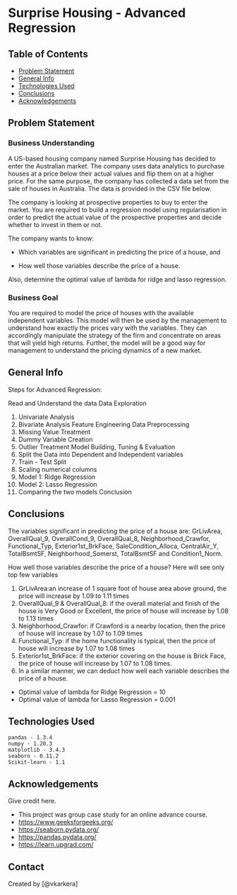 # Surprise Housing - Advanced Regression

## Table of Contents
* [Problem Statement](#problem-statement)
* [General Info](#general-info)
* [Technologies Used](#technologies-used)
* [Conclusions](#conclusions)
* [Acknowledgements](#acknowledgements)

<!-- You can include any other section that is pertinent to your problem -->

## Problem Statement
### Business Understanding
A US-based housing company named Surprise Housing has decided to enter the Australian market. The company uses data analytics to purchase houses at a price below their actual values and flip them on at a higher price. For the same purpose, the company has collected a data set from the sale of houses in Australia. The data is provided in the CSV file below.

The company is looking at prospective properties to buy to enter the market. You are required to build a regression model using regularisation in order to predict the actual value of the prospective properties and decide whether to invest in them or not.

The company wants to know:

* Which variables are significant in predicting the price of a house, and

* How well those variables describe the price of a house.

Also, determine the optimal value of lambda for ridge and lasso regression.

### Business Goal
You are required to model the price of houses with the available independent variables. This model will then be used by the management to understand how exactly the prices vary with the variables. They can accordingly manipulate the strategy of the firm and concentrate on areas that will yield high returns. Further, the model will be a good way for management to understand the pricing dynamics of a new market.

<!-- You don't have to answer all the questions - just the ones relevant to your project. -->

## General Info
Steps for Advanced Regression:

Read and Understand the data
Data Exploration
1. Univariate Analysis
2.  Bivariate Analysis
Feature Engineering
Data Preprocessing
1.  Missing Value Treatment
2.  Dummy Variable Creation
3.  Outlier Treatment
Model Building, Tuning & Evaluation
1. Split the Data into Dependent and Independent variables
2. Train - Test Split
3. Scaling numerical columns
4. Model 1: Ridge Regression
5. Model 2: Lasso Regression
6. Comparing the two models
Conclusion

<!-- You don't have to answer all the questions - just the ones relevant to your project. -->
## Conclusions

The variables significant in predicting the price of a house are: 
    GrLivArea, OverallQual_9, OverallCond_9, OverallQual_8, Neighborhood_Crawfor, Functional_Typ, Exterior1st_BrkFace, SaleCondition_Alloca, CentralAir_Y, TotalBsmtSF, Neighborhood_Somerst, TotalBsmtSF and Condition1_Norm.

How well those variables describe the price of a house?
Here will see only top few variables

1. GrLivArea:an increase of 1 square foot of house area above ground, the price will increase by 1.09 to 1.11 times
2. OverallQual_9 & OverallQual_8: if the overall material and finish of the house is Very Good or Excellent, the price of house will increase by 1.08 to 1.13 times
3. Neighborhood_Crawfor: if Crawford is a nearby location, then the price of house will increase by 1.07 to 1.09 times
4. Functional_Typ: if the home functionality is typical, then the price of house will increase by 1.07 to 1.08 times
5. Exterior1st_BrkFace: if the exterior covering on the house is Brick Face, the price of house will increase by 1.07 to 1.08 times.
6. In a similar manner, we can deduct how well each variable describes the price of a house.

* Optimal value of lambda for Ridge Regression = 10
* Optimal value of lambda for Lasso Regression = 0.001

<!-- You don't have to answer all the questions - just the ones relevant to your project. -->


## Technologies Used
    pandas - 1.3.4
    numpy - 1.20.3
    matplotlib - 3.4.3
    seaborn - 0.11.2
    Scikit-learn - 1.1

<!-- As the libraries versions keep on changing, it is recommended to mention the version of library used in this project -->

## Acknowledgements
Give credit here.
- This project was group case study for an online advance course.
- https://www.geeksforgeeks.org/
- https://seaborn.pydata.org/
- https://pandas.pydata.org/
- https://learn.upgrad.com/


## Contact
Created by [@vkarkera]


<!-- Optional -->
<!-- ## License -->
<!-- This project is open source and available under the [... License](). -->

<!-- You don't have to include all sections - just the one's relevant to your project -->